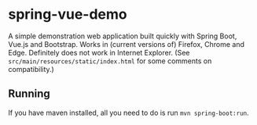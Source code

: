 # spring-vue-demo

A simple demonstration web application built quickly with Spring Boot, Vue.js
and Bootstrap. Works in (current versions of) Firefox, Chrome and Edge.
Definitely does not work in Internet Explorer. (See
`src/main/resources/static/index.html` for some comments on compatibility.)

## Running

If you have maven installed, all you need to do is run `mvn spring-boot:run`.